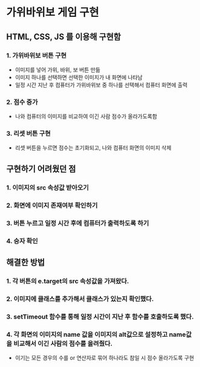 # 가위바위보 게임 구현

## HTML, CSS, JS 를 이용해 구현함

### 1. 가위바위보 버튼 구현   
* 이미지를 넣어 가위, 바위, 보 버튼 만듦
* 이미지 하나를 선택하면 선택한 이미지가 내 화면에 나타남
* 일정 시간 지난 후 컴퓨터가 가위바위보 중 하나를 선택해서 컴퓨터 화면에 출력

### 2. 점수 증가
* 나와 컴퓨터의 이미지를 비교하여 이긴 사람 점수가 올라가도록함

### 3. 리셋 버튼 구현
* 리셋 버튼을 누르면 점수는 초기화되고, 나와 컴퓨터 화면의 이미지 삭제

## 구현하기 어려웠던 점

### 1. 이미지의 src 속성값 받아오기

### 2. 화면에 이미지 존재여부 확인하기

### 3. 버튼 누르고 일정 시간 후에 컴퓨터가 출력하도록 하기

### 4. 승자 확인

## 해결한 방법

### 1. 각 버튼의 e.target의 src 속성값을 가져왔다.

### 2. 이미지에 클래스를 추가해서 클래스가 있는지 확인했다.

### 3. setTimeout 함수를 통해 일정 시간이 지난 후 함수를 호출하도록 했다.

### 4. 각 화면의 이미지의 name 값을 이미지의 alt값으로 설정하고 name값을 비교해서 이긴 사람의 점수를 올려줬다.

* 이기는 모든 경우의 수를 or 연산자로 묶어 하나라도 참일 시 점수 올라가도록 구현